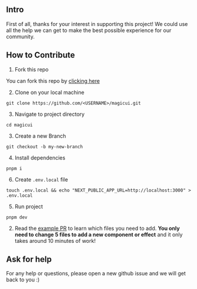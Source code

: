 ## Intro

First of all, thanks for your interest in supporting this project! We could use all the help we can get to make the best possible experience for our community.

## How to Contribute

1. Fork this repo

You can fork this repo by [clicking here](https://github.com/magicuidesign/magicui/fork)

2. Clone on your local machine

```
git clone https://github.com/<USERNAME>/magicui.git
```

3. Navigate to project directory

```
cd magicui
```

3. Create a new Branch

```
git checkout -b my-new-branch
```

4. Install dependencies

```
pnpm i
```

6. Create `.env.local` file

```
touch .env.local && echo "NEXT_PUBLIC_APP_URL=http://localhost:3000" > .env.local
```

5. Run project

```
pnpm dev
```

2. Read the [example PR](https://github.com/magicuidesign/magicui/pull/12) to learn which files you need to add. **You only need to change 5 files to add a new component or effect** and it only takes around 10 minutes of work!

## Ask for help

For any help or questions, please open a new github issue and we will get back to you :)
